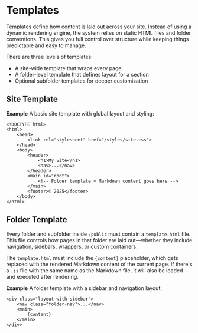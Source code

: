 # Templates

Templates define how content is laid out across your site. Instead of using a dynamic rendering engine, the system relies on static HTML files and folder conventions. This gives you full control over structure while keeping things predictable and easy to manage.

There are three levels of templates:

- A site-wide template that wraps every page
- A folder-level template that defines layout for a section
- Optional subfolder templates for deeper customization

## Site Template

**Example**
A basic site template with global layout and styling:

	<!DOCTYPE html>
	<html>
		<head>
			<link rel="stylesheet" href="/styles/site.css">
		</head>
		<body>
			<header>
				<h1>My Site</h1>
				<nav>...</nav>
			</header>
			<main id="root">
				<!-- Folder template + Markdown content goes here -->
			</main>
			<footer>© 2025</footer>
		</body>
	</html>

## Folder Template

Every folder and subfolder inside `/public` must contain a `template.html` file. This file controls how pages in that folder are laid out—whether they include navigation, sidebars, wrappers, or custom containers. 

The `template.html` must include the `{content}` placeholder, which gets replaced with the rendered Markdown content of the current page. If there's a `.js` file with the same name as the Markdown file, it will also be loaded and executed after rendering.

**Example**
A folder template with a sidebar and navigation layout:

	<div class="layout-with-sidebar">
  		<nav class="folder-nav">...</nav>
  		<main>
			{content}
		</main>
	</div>
	 

